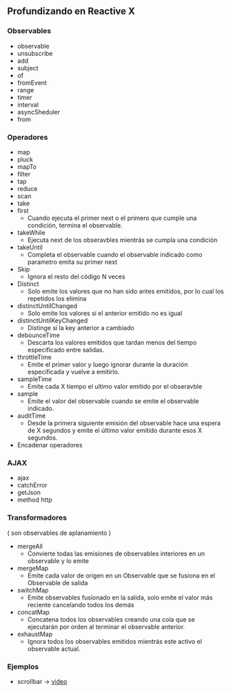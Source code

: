 ## Profundizando en Reactive X

### Observables
* observable
* unsubscribe
* add
* subject
* of
* fromEvent
* range
* timer
* interval
* asyncSheduler
* from

### Operadores
* map
* pluck
* mapTo
* filter
* tap
* reduce
* scan
* take
* first
    - Cuando ejecuta el primer next o el primero que cumple una condición, termina el observable.
* takeWhile
    - Ejecuta next de los obseravbles mientrás se cumpla una condición
* takeUntil
    - Completa el observable cuando el observable indicado como parametro emita su primer next
* Skip
    - Ignora el resto del código N veces
* Distinct
    - Solo emite los valores que no han sido antes emitidos, por lo cual los repetidos los elimina
* distinctUntilChanged
    - Solo emite los valores si el anterior emitido no es igual
* distinctUntilKeyChanged
    - Distinge si la key anterior a cambiado
* debounceTime
    - Descarta los valores emitidos que tardan menos del tiempo especificado entre salidas.
* throttleTime
    - Emite el primer valor y luego ignorar durante la duración especificada y vuelve a emitirlo.
* sampleTime
    - Emite cada X tiempo el ultimo valor emitido por el obseravble
* sample
    - Emite el valor del observable cuando se emite el observable indicado.
* auditTime
    - Desde la primera siguiente emisión del observable hace una espera de X segundos y emite el último valor emitido durante esos X segundos.
* Encadenar operadores

### AJAX
* ajax
* catchError
* getJson
* method http

### Transformadores
( son observables de aplanamiento )
* mergeAll
    - Convierte todas las emisiones de observables interiores en un observable y lo emite
* mergeMap
    - Emite cada valor de origen en un Observable que se fusiona en el Observable de salida
* switchMap
    - Emite observables fusionado en la salida, solo emite el valor más reciente cancelando todos los demás
* concatMap
    - Concatena todos los observables creando una cola que se ejecutarán por orden al terminar el observable anterior.
* exhaustMap
    - Ignora todos los observables emitidos mientrás este activo el observable actual.


### Ejemplos
* scrollbar -> [video](https://twitter.com/davililloperez/status/1206260294647001088)
